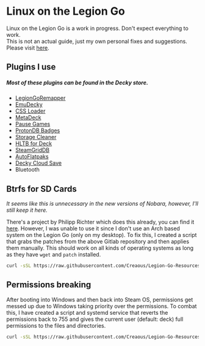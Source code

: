# Linux on the Legion Go
Linux on the Legion Go is a work in progress. Don't expect everything to work.
<br/>
This is not an actual guide, just my own personal fixes and suggestions. Please visit [here](https://github.com/aarron-lee/legion-go-tricks).

## Plugins I use
##### Most of these plugins can be found in the Decky store.
- [LegionGoRemapper](https://github.com/aarron-lee/LegionGoRemapper/)
- [EmuDecky](https://github.com/EmuDeck/EmuDecky)
- [CSS Loader](https://deckthemes.com/download/deck)
- [MetaDeck](https://github.com/EmuDeck/MetaDeck)
- [Pause Games](https://github.com/popsUlfr/SDH-PauseGames)
- [ProtonDB Badges](https://github.com/OMGDuke/protondb-decky)
- [Storage Cleaner](https://github.com/mcarlucci/decky-storage-cleaner)
- [HLTB for Deck](https://github.com/hulkrelax/hltb-for-deck)
- [SteamGridDB](https://github.com/SteamGridDB/decky-steamgriddb)
- [AutoFlatpaks](https://github.com/jurassicplayer/decky-autoflatpaks)
- [Decky Cloud Save](https://github.com/GedasFX/decky-cloud-save)
- Bluetooth

## Btrfs for SD Cards
*It seems like this is unnecessary in the new versions of Nobara, however, I'll still keep it here.*

There's a project by Philipp Richter which does this already, you can find it [here](https://gitlab.com/popsulfr/steamos-btrfs). However, I was unable to use it since I don't use an Arch based system on the Legion Go (only on my desktop). To fix this, I created a script that grabs the patches from the above Gitlab repository and then applies them manually. This should work on all kinds of operating systems as long as they have `wget` and `patch` installed.

```bash
curl -sSL https://raw.githubusercontent.com/Creaous/Legion-Go-Resources/main/LINUX/btrfs/patch-for-btrfs.sh | sudo bash
```

## Permissions breaking
After booting into Windows and then back into Steam OS, permissions get messed up due to Windows taking priority over the permissions. To combat this, I have created a script and systemd service that reverts the permissions back to 755 and gives the current user (default: deck) full permissions to the files and directories.

```bash
curl -sSL https://raw.githubusercontent.com/Creaous/Legion-Go-Resources/main/LINUX/perms/fix-permissions.sh | sudo bash
```
